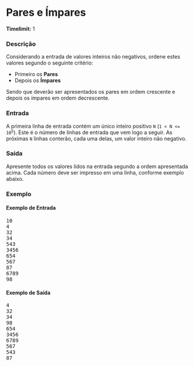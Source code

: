 <h1>Pares e Ímpares</h1>

<p><strong>Timelimit:</strong> 1</p>

<h3>Descrição</h3>
<p>
  Considerando a entrada de valores inteiros não negativos, ordene estes valores segundo o seguinte critério:
</p>
<ul>
  <li>Primeiro os <strong>Pares</strong></li>
  <li>Depois os <strong>Ímpares</strong></li>
</ul>
<p>
  Sendo que deverão ser apresentados os pares em ordem crescente e depois os ímpares em ordem decrescente.
</p>

<h3>Entrada</h3>
<p>
  A primeira linha de entrada contém um único inteiro positivo <code>N</code> 
  (<code>1 &lt; N &lt;= 10<sup>5</sup></code>). Este é o número de linhas de entrada que vem logo a seguir. 
  As próximas <code>N</code> linhas conterão, cada uma delas, um valor inteiro não negativo.
</p>

<h3>Saída</h3>
<p>
  Apresente todos os valores lidos na entrada segundo a ordem apresentada acima. Cada número deve ser 
  impresso em uma linha, conforme exemplo abaixo.
</p>

<h3>Exemplo</h3>
<h4>Exemplo de Entrada</h4>
<pre>
10
4
32
34
543
3456
654
567
87
6789
98
</pre>

<h4>Exemplo de Saída</h4>
<pre>
4
32
34
98
654
3456
6789
567
543
87
</pre>
